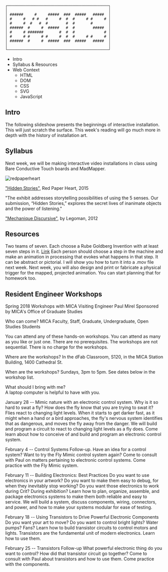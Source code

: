 ```
┌─────────────────────────────────────────────┐
│                                             │
│ ######     #     #####  ###  #####   #####  │
│ #     #   # #   #     #  #  #     # #     # │
│ #     #  #   #  #        #  #       #       │
│ ######  #     #  #####   #  #        #####  │
│ #     # #######       #  #  #             # │
│ #     # #     # #     #  #  #     # #     # │
│ ######  #     #  #####  ###  #####   #####  │
│                                             │
└─────────────────────────────────────────────┘
```

- Intro
- Syllabus & Resources
- Web Context
    - HTML
    - DOM
    - CSS
    - SVG
    - JavaScript

## Intro

The following slideshow presents the beginnings of interactive installation. This will just scratch the surface. This week's reading will go much more in depth with the history of installation art.

## Syllabus

Next week, we will be making interactive video installations in class using Bare Conductive Touch boards and MadMapper.

![redpaperheart](http://www.redpaperheart.com/images/work/hiddenstories/HiddenStories_0012.jpg)

["Hidden Stories"](http://www.redpaperheart.com/work/hiddenstories), Red Paper Heart, 2015

"The exhibit addresses storytelling possibilities of using the 5 senses. Our submission, “Hidden Stories,” explores the secret lives of inanimate objects and the power of listening."

["Mechanique Discursive"](https://vimeo.com/38945809), by Legoman, 2012

## Resources
Two teams of seven. Each choose a Rube Goldberg Invention with at least seven steps in it.
[Link](https://www.rubegoldberg.com/artwork/send-late-stayer-home/?c=45)
Each person should choose a step in the machine and make an animation in processing that evokes what happens in that step. It can be abstract or pictorial. I will show you how to turn it into a .mov file next week.
Next week, you will also design and print or fabricate a physical trigger for the mapped, projected animation. You can start planning that for homework too.  

## Resident Engineer Workshops

Spring 2018 Workshops with MICA Visiting Engineer Paul Mirel
Sponsored by MICA's Office of Graduate Studies

Who can come?
MICA Faculty, Staff, Graduate, Undergraduate, Open Studies Students

You can attend any of these hands-on workshops. You can attend as many as you like or just one. There are no prerequisites. The workshops are not sequential. There is no charge for the workshops.

Where are the workshops?
In the dFab Classroom, S120, in the MICA Station Building, 1400 Cathedral St.

When are the workshops?
Sundays, 3pm to 5pm. See dates below in the workshop list.

What should I bring with me?  
A laptop computer is helpful to have with you.

January 28 -- Mimic nature with an electronic control system.
Why is it so hard to swat a fly? How does the fly know that you are trying to swat it? Flies react to changing light levels. When it starts to get darker fast, as it might when a hand or a bird approaches, the fly's nervous system identifies that as dangerous, and moves the fly away from the danger. We will build and program a circuit to react to changing light levels as a fly does.
Come learn about how to conceive of and build and program an electronic control system.


February 4 -- Control Systems Follow-up.
Have an idea for a control system? Want to try the Fly Mimic control system again?
Come to consult with Paul on matters pertaining to electronic control systems. Come practice with the Fly Mimic system.


February 11 -- Building Electronics: Best Practices
Do you want to use electronics in your artwork? Do you want to make them easy to debug, for when they inevitably stop working? Do you want those electronics to work during Crit? During exhibition?
Learn how to plan, organize, assemble, and package electronics systems to make them both reliable and easy to service. We will build a system, discuss components, wiring, connectors, and power, and how to make your systems modular for ease of testing.


February 18 -- Using Transistors to Drive Powerful Electronic Components
Do you want your art to move? Do you want to control bright lights? Water pumps? Fans?
Learn how to build transistor circuits to control motors and lights.
Transistors are the fundamental unit of modern electronics. Learn how to use them.

February 25 -- Transistors Follow-up
What powerful electronic thing do you want to control? How did that transistor circuit go together?
Come to consult with Paul about transistors and how to use them. Come practice with the components.
